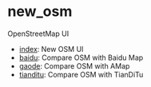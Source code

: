 # new_osm
OpenStreetMap UI

- [index](https://alexandermisel.github.io/new_osm/): New OSM UI
- [baidu](https://alexandermisel.github.io/new_osm/baidu): Compare OSM with Baidu Map
- [gaode](https://alexandermisel.github.io/new_osm/gaode): Compare OSM with AMap
- [tianditu](https://alexandermisel.github.io/new_osm/tianditu): Compare OSM with TianDiTu
